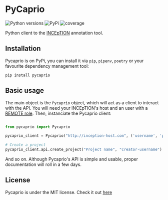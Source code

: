 # PyCaprio
![Python versions](https://img.shields.io/badge/Python-3.6%2C%203.7-green.svg) ![PyPi](https://img.shields.io/badge/PyPi-0.0.1-brightgreen.svg) ![coverage](https://img.shields.io/badge/coverage-100%25-green.svg)

Python client to the [INCEpTION](https://github.com/inception-project/inception) annotation tool.

## Installation
Pycaprio is on PyPi, you can install it via `pip`, `pipenv`, `poetry` or your favourite dependency management tool:
```
pip install pycaprio
```

## Basic usage
The main object is the `Pycaprio` object, which will act as a client to interact with the API.
You will need your INCEpTION's host and an user with a
 [REMOTE role](https://inception-project.github.io//releases/0.11.0/docs/admin-guide.html#sect_remote_api).
Then, instanciate the Pycaprio client:
```python

from pycaprio import Pycaprio

pycaprio_client = Pycaprio("http://inception-host.com", ('username', 'password'))

# Create a project
pycaprio_client.api.create_project("Project name", "creator-username")
```

And so on.
Although Pycaprio's API is simple and usable, proper documentation will roll in a few days.

## License
Pycaprio is under the MIT license. Check it out [here](https://opensource.org/licenses/MIT) 
